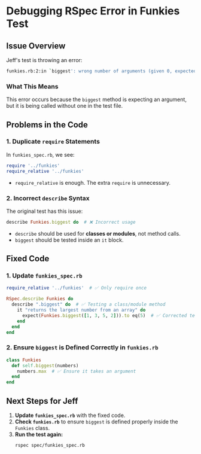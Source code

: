 # Debugging RSpec Error in Funkies Test

## **Issue Overview**
Jeff's test is throwing an error:

```sh
funkies.rb:2:in `biggest': wrong number of arguments (given 0, expected 1) (ArgumentError)
```

### **What This Means**
This error occurs because the `biggest` method is expecting an argument, but it is being called without one in the test file.

## **Problems in the Code**
### **1. Duplicate `require` Statements**

In `funkies_spec.rb`, we see:

```ruby
require '../funkies'
require_relative '../funkies'
```

- `require_relative` is enough. The extra `require` is unnecessary.

### **2. Incorrect `describe` Syntax**

The original test has this issue:

```ruby
describe Funkies.biggest do  # ❌ Incorrect usage
```

- `describe` should be used for **classes or modules**, not method calls.
- `biggest` should be tested inside an `it` block.

## **Fixed Code**

### **1. Update `funkies_spec.rb`**
```ruby
require_relative '../funkies'  # ✅ Only require once

RSpec.describe Funkies do
  describe ".biggest" do  # ✅ Testing a class/module method
    it "returns the largest number from an array" do
      expect(Funkies.biggest([1, 3, 5, 2])).to eq(5)  # ✅ Corrected test
    end
  end
end
```

### **2. Ensure `biggest` is Defined Correctly in `funkies.rb`**
```ruby
class Funkies
  def self.biggest(numbers)
    numbers.max  # ✅ Ensure it takes an argument
  end
end
```

## **Next Steps for Jeff**
1. **Update `funkies_spec.rb`** with the fixed code.
2. **Check `funkies.rb`** to ensure `biggest` is defined properly inside the `Funkies` class.
3. **Run the test again:**
   ```sh
   rspec spec/funkies_spec.rb
   ```
